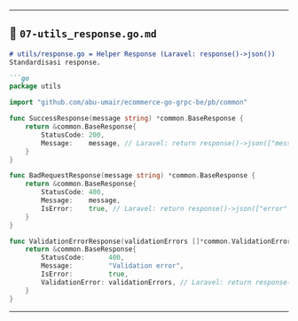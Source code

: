 
---

## 📖 `07-utils_response.go.md`

```markdown
# utils/response.go = Helper Response (Laravel: response()->json())
Standardisasi response.

```go
package utils

import "github.com/abu-umair/ecommerce-go-grpc-be/pb/common"

func SuccessResponse(message string) *common.BaseResponse {
	return &common.BaseResponse{
		StatusCode: 200,
		Message:    message, // Laravel: return response()->json(["message" => $message], 200)
	}
}

func BadRequestResponse(message string) *common.BaseResponse {
	return &common.BaseResponse{
		StatusCode: 400,
		Message:    message,
		IsError:    true, // Laravel: return response()->json(["error" => $message], 400)
	}
}

func ValidationErrorResponse(validationErrors []*common.ValidationError) *common.BaseResponse {
	return &common.BaseResponse{
		StatusCode:      400,
		Message:         "Validation error",
		IsError:         true,
		ValidationError: validationErrors, // Laravel: return response()->json($validator->errors(), 400)
	}
}
```
---